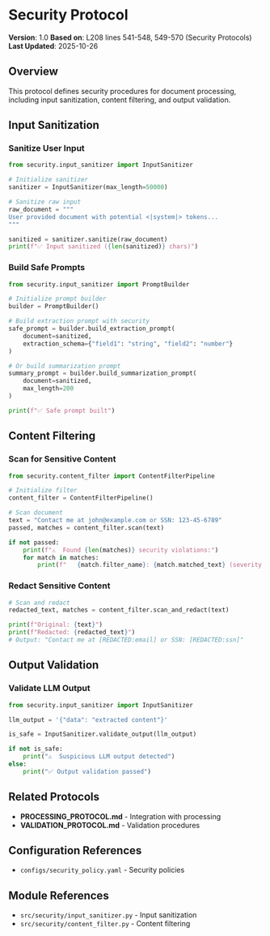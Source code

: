 # Security Protocol

**Version**: 1.0
**Based on**: L208 lines 541-548, 549-570 (Security Protocols)
**Last Updated**: 2025-10-26

## Overview

This protocol defines security procedures for document processing, including input sanitization, content filtering, and output validation.

## Input Sanitization

### Sanitize User Input

```python
from security.input_sanitizer import InputSanitizer

# Initialize sanitizer
sanitizer = InputSanitizer(max_length=50000)

# Sanitize raw input
raw_document = """
User provided document with potential <|system|> tokens...
"""

sanitized = sanitizer.sanitize(raw_document)
print(f"✅ Input sanitized ({len(sanitized)} chars)")
```

### Build Safe Prompts

```python
from security.input_sanitizer import PromptBuilder

# Initialize prompt builder
builder = PromptBuilder()

# Build extraction prompt with security
safe_prompt = builder.build_extraction_prompt(
    document=sanitized,
    extraction_schema={"field1": "string", "field2": "number"}
)

# Or build summarization prompt
summary_prompt = builder.build_summarization_prompt(
    document=sanitized,
    max_length=200
)

print(f"✅ Safe prompt built")
```

## Content Filtering

### Scan for Sensitive Content

```python
from security.content_filter import ContentFilterPipeline

# Initialize filter
content_filter = ContentFilterPipeline()

# Scan document
text = "Contact me at john@example.com or SSN: 123-45-6789"
passed, matches = content_filter.scan(text)

if not passed:
    print(f"⚠️  Found {len(matches)} security violations:")
    for match in matches:
        print(f"   {match.filter_name}: {match.matched_text} (severity: {match.severity})")
```

### Redact Sensitive Content

```python
# Scan and redact
redacted_text, matches = content_filter.scan_and_redact(text)

print(f"Original: {text}")
print(f"Redacted: {redacted_text}")
# Output: "Contact me at [REDACTED:email] or SSN: [REDACTED:ssn]"
```

## Output Validation

### Validate LLM Output

```python
from security.input_sanitizer import InputSanitizer

llm_output = '{"data": "extracted content"}'

is_safe = InputSanitizer.validate_output(llm_output)

if not is_safe:
    print("⚠️  Suspicious LLM output detected")
else:
    print("✅ Output validation passed")
```

## Related Protocols

- **PROCESSING_PROTOCOL.md** - Integration with processing
- **VALIDATION_PROTOCOL.md** - Validation procedures

## Configuration References

- `configs/security_policy.yaml` - Security policies

## Module References

- `src/security/input_sanitizer.py` - Input sanitization
- `src/security/content_filter.py` - Content filtering
